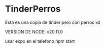 # TinderPerros
Esta es una copia de tinder pero con perros xd

VERSION DE NODE: v20.11.0

usar expo en el telefono
npm start
